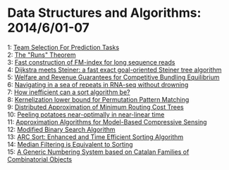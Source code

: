 # Data Structures and Algorithms: 2014/6/01-07  
1: [Team Selection For Prediction Tasks](https://doi.org/10.48550/arXiv.1406.0140)  
2: [The "Runs" Theorem](https://doi.org/10.48550/arXiv.1406.0263)  
3: [Fast construction of FM-index for long sequence reads](https://doi.org/10.48550/arXiv.1406.0426)  
4: [Dijkstra meets Steiner: a fast exact goal-oriented Steiner tree  algorithm](https://doi.org/10.48550/arXiv.1406.0492)  
5: [Welfare and Revenue Guarantees for Competitive Bundling Equilibrium](https://doi.org/10.48550/arXiv.1406.0576)  
6: [Navigating in a sea of repeats in RNA-seq without drowning](https://doi.org/10.48550/arXiv.1406.1022)  
7: [How inefficient can a sort algorithm be?](https://doi.org/10.48550/arXiv.1406.1077)  
8: [Kernelization lower bound for Permutation Pattern Matching](https://doi.org/10.48550/arXiv.1406.1158)  
9: [Distributed Approximation of Minimum Routing Cost Trees](https://doi.org/10.48550/arXiv.1406.1244)  
10: [Peeling potatoes near-optimally in near-linear time](https://doi.org/10.48550/arXiv.1406.1368)  
11: [Approximation Algorithms for Model-Based Compressive Sensing](https://doi.org/10.48550/arXiv.1406.1579)  
12: [Modified Binary Search Algorithm](https://doi.org/10.48550/arXiv.1406.1677)  
13: [ARC Sort: Enhanced and Time Efficient Sorting Algorithm](https://doi.org/10.48550/arXiv.1406.2262)  
14: [Median Filtering is Equivalent to Sorting](https://doi.org/10.48550/arXiv.1406.1717)  
15: [A Generic Numbering System based on Catalan Families of Combinatorial  Objects](https://doi.org/10.48550/arXiv.1406.1796)  